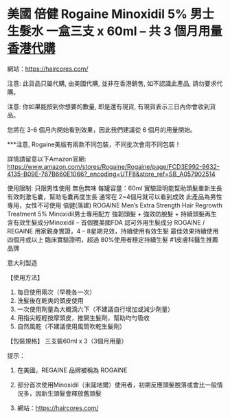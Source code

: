 # 美國 倍健 Rogaine Minoxidil 5% 男士生髮水 一盒三支 x 60ml – 共 3 個月用量 [香港代購](https://haircores.com/)

網站：https://haircores.com/

注意: 此貨品只屬代購, 由美國代購, 並非在香港銷售, 如不認識此產品, 請勿要求代購。

注意: 你如果能按到你想要的數量, 即是還有現貨, 有現貨表示三日內你會收到貨品。

您將在 3-6 個月內開始看到效果，因此我們建議從 6 個月的用量開始。

***注意, Rogaine美版有兩款不同包裝，不同批次會用不同包裝！

詳情請留意以下Amazon官網:  https://www.amazon.com/stores/Rogaine/Rogaine/page/FCD3E992-9632-4135-B09E-767B660E1066?_encoding=UTF8&store_ref=SB_A057902514

使用限制: 只限男性使用
無色無味
每罐容量：60ml
實驗證明能幫助頭髮重新生長
有效刺激毛囊，幫助毛囊再度生長
通常在 2~4個月就可以看到成效
此產品為男性專用，女性不可使用
倍健(落建) ROGAINE Men’s Extra Strength Hair Regrowth Treatment
5% Minoxidil男士專用配方
強韌頭髮 + 強效防脫髮 + 持續頭髮再生
含有效生髮成分Minoxidil – 首個獲美國FDA 認可外用生髮成分
ROGAINE / REGAINE 用家親身實證，4 – 8星期見效，持續使用有效生髮
最佳效果持續使用四個月或以上
臨床實驗證明，超過 80%使用者穩定持續生髮
#1皮膚科醫生推薦品牌

意大利製造

【使用方法】
1. 每日使用兩次（早晚各一次）
2. 洗髮後在乾爽的頭皮使用
3. 一次使用劑量為大概滴六下（不建議自行增加或減少劑量）
4. 用指尖輕輕按摩頭皮，推開生髮劑，幫助均勻吸收
5. 自然風乾（不建議使用風筒吹乾生髮劑）

【包裝規格】
三支裝60ml x 3（3個月用量）

提示：
1. 在美國，REGAINE 品牌被稱為 ROGAINE
2. 部分首次使用Minoxidil（米諾地爾）使用者，初期反應頭髮脫落或會比一般情況多，因新生頭髮會釋放舊頭髮

3. 網站：https://haircores.com/
